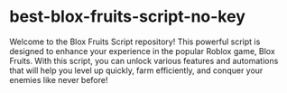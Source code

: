 # best-blox-fruits-script-no-key
Welcome to the Blox Fruits Script repository! This powerful script is designed to enhance your experience in the popular Roblox game, Blox Fruits. With this script, you can unlock various features and automations that will help you level up quickly, farm efficiently, and conquer your enemies like never before!
